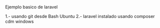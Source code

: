 Ejemplo basico de laravel

1.- usando git desde Bash Ubuntu 
2.- laravel instalado usando composer cdm windows 